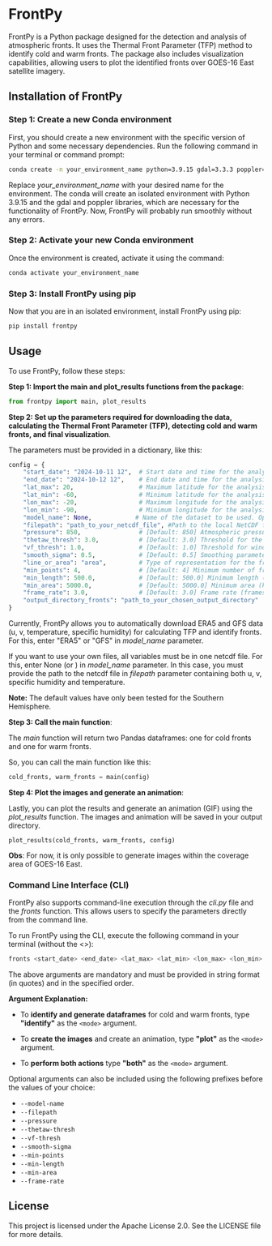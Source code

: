 # FrontPy

FrontPy is a Python package designed for the detection and analysis of atmospheric fronts. It uses the Thermal Front Parameter (TFP) method to identify cold and warm fronts. The package also includes visualization capabilities, allowing users to plot the identified fronts over GOES-16 East satellite imagery.

## Installation of FrontPy

### Step 1: Create a new Conda environment

First, you should create a new environment with the specific version of Python and some necessary dependencies. Run the following command in your terminal or command prompt:

```bash
conda create -n your_environment_name python=3.9.15 gdal=3.3.3 poppler=21.09 -c conda-forge
```

Replace *your_environment_name* with your desired name for the environment. The conda will create an isolated environment with Python 3.9.15 and the gdal and poppler libraries, which are necessary for the functionality of FrontPy. Now, FrontPy will probably run smoothly without any errors.

### Step 2: Activate your new Conda environment

Once the environment is created, activate it using the command:

```bash
conda activate your_environment_name
```

### Step 3: Install FrontPy using pip

Now that you are in an isolated environment, install FrontPy using pip:

```bash
pip install frontpy
```

## Usage

To use FrontPy, follow these steps:

**Step 1: Import the main and plot_results functions from the package**:

```python
from frontpy import main, plot_results
```

**Step 2: Set up the parameters required for downloading the data, calculating the Thermal Front Parameter (TFP), detecting cold and warm fronts, and final visualization**. 

The parameters must be provided in a dictionary, like this:

```python
config = {
    "start_date": "2024-10-11 12",  # Start date and time for the analysis (format: YYYY-MM-DD HH) - string
    "end_date": "2024-10-12 12",    # End date and time for the analysis (format: YYYY-MM-DD HH) - string
    "lat_max": 20,                  # Maximum latitude for the analysis area (degrees, range: -90 to 90) - float
    "lat_min": -60,                 # Minimum latitude for the analysis area (degrees, range: -90 to 90) - float
    "lon_max": -20,                 # Maximum longitude for the analysis area (degrees, range: -180 to 180) - float
    "lon_min": -90,                 # Minimum longitude for the analysis area (degrees, range: -180 to 180) - float
    "model_name": None,            # Name of the dataset to be used. Options available: ERA5, GFS or None). Choose None or leave it blank if you want to use your own files - string
    "filepath": "path_to_your_netcdf_file", #Path to the local NetCDF file containing both u, v, specific humidity and temperature (required if model_name is None)
    "pressure": 850,                # [Default: 850] Atmospheric pressure level (hPa) at which front identification is performed - int
    "thetaw_thresh": 3.0,           # [Default: 3.0] Threshold for the magnitude of the gradient of potential wet-bulb temperature (K/100km) for front identification -  float
    "vf_thresh": 1.0,               # [Default: 1.0] Threshold for wind velocity (m/s) for front classification as cold or warm front - float
    "smooth_sigma": 0.5,            # [Default: 0.5] Smoothing parameter (sigma) for Gaussian filtering - float
    "line_or_area": "area",         # Type of representation for the fronts (line or area) - string
    "min_points": 4,                # [Default: 4] Minimum number of frontal points required for a valid frontal line - int
    "min_length": 500.0,            # [Default: 500.0] Minimum length (km) for the frontal line to be considered - float
    "min_area": 5000.0,             # [Default: 5000.0] Minimum area (km²) for the frontal zone to be considered - float
    "frame_rate": 3.0,              # [Default: 3.0] Frame rate (frames per second) for the generated animation; higher rates result in a faster animation - float
    "output_directory_fronts": "path_to_your_chosen_output_directory"   # Path to your output directory
}
```

Currently, FrontPy allows you to automatically download ERA5 and GFS data (u, v, temperature, specific humidity) for calculating TFP and identify fronts. For this, enter "ERA5" or "GFS" in *model_name* parameter. 

If you want to use your own files, all variables must be in one netcdf file. For this, enter None (or ) in *model_name* parameter. In this case, you must provide the path to the netcdf file in *filepath* parameter containing both u, v, specific humidity and temperature.

**Note:** The default values have only been tested for the Southern Hemisphere.

**Step 3: Call the main function**:

The *main* function will return two Pandas dataframes: one for cold fronts and one for warm fronts.

So, you can call the main function like this:

```python
cold_fronts, warm_fronts = main(config)
```

**Step 4: Plot the images and generate an animation**:

Lastly, you can plot the results and generate an animation (GIF) using the *plot_results* function. The images and animation will be saved in your output directory.

```    
plot_results(cold_fronts, warm_fronts, config)
```

**Obs**: For now, it is only possible to generate images within the coverage area of GOES-16 East.

### Command Line Interface (CLI)

FrontPy also supports command-line execution through the *cli.py* file and the *fronts* function. This allows users to specify the parameters directly from the command line.

To run FrontPy using the CLI, execute the following command in your terminal (without the <>):

```bash
fronts <start_date> <end_date> <lat_max> <lat_min> <lon_max> <lon_min> <line_or_area> <output_directory_fronts> <mode>
```

The above arguments are mandatory and must be provided in string format (in quotes) and in the specified order.

**<Mode> Argument Explanation:**

- To **identify and generate dataframes** for cold and warm fronts, type **"identify"** as the `<mode>` argument.

- To **create the images** and create an animation, type **"plot"** as the `<mode>` argument.

- To **perform both actions** type **"both"** as the `<mode>` argument.

Optional arguments can also be included using the following prefixes before the values of your choice:

- `--model-name`
- `--filepath`
- `--pressure`
- `--thetaw-thresh`
- `--vf-thresh`
- `--smooth-sigma`
- `--min-points`
- `--min-length`
- `--min-area`
- `--frame-rate`

## License

This project is licensed under the Apache License 2.0. See the LICENSE file for more details.